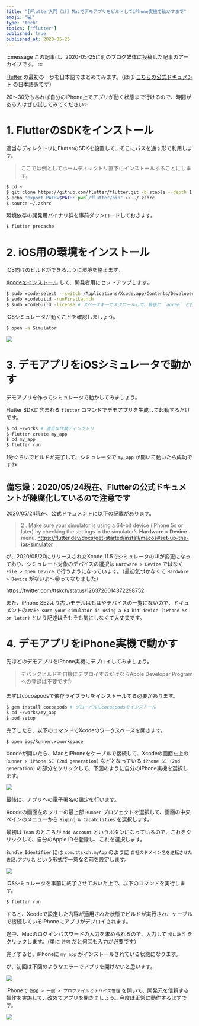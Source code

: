 ```yaml
---
title: "[Flutter入門（1）] MacでデモアプリをビルドしてiPhone実機で動かすまで"
emoji: "💻"
type: "tech"
topics: ["flutter"]
published: true
published_at: 2020-05-25
---
```


:::message
この記事は、2020-05-25に別のブログ媒体に投稿した記事のアーカイブです。
:::

[Flutter](https://flutter.dev/) の最初の一歩を日本語でまとめてみます。（ほぼ [こちらの公式ドキュメント](https://flutter.dev/docs/get-started/install/macos) の日本語訳です）

20〜30分もあれば自分のiPhone上でアプリが動く状態まで行けるので、時間がある人はぜひ試してみてください✨

# 1. FlutterのSDKをインストール

適当なディレクトリにFlutterのSDKを設置して、そこにパスを通す形で利用します。

> ここでは例としてホームディレクトリ直下にインストールすることにします。

```bash
$ cd ~
$ git clone https://github.com/flutter/flutter.git -b stable --depth 1
$ echo "export PATH=$PATH:`pwd`/flutter/bin" >> ~/.zshrc
$ source ~/.zshrc
```

環境依存の開発用バイナリ群を事前ダウンロードしておきます。

```bash
$ flutter precache
```

# 2. iOS用の環境をインストール

iOS向けのビルドができるように環境を整えます。

[Xcodeをインストール](https://apps.apple.com/us/app/xcode/id497799835) して、開発者用にセットアップします。

```bash
$ sudo xcode-select --switch /Applications/Xcode.app/Contents/Developer
$ sudo xcodebuild -runFirstLaunch
$ sudo xcodebuild -license # スペースキーでスクロールして、最後に `agree` と打って同意
```

iOSシミュレータが動くことを確認しましょう。

```bash
$ open -a Simulator
```

![](https://tva1.sinaimg.cn/large/007S8ZIlgy1gf1by5p8rnj30ou1ew1kx.jpg)

# 3. デモアプリをiOSシミュレータで動かす

デモアプリを作ってシミュレータで動かしてみましょう。

Flutter SDKに含まれる `flutter` コマンドでデモアプリを生成して起動するだけです。

```bash
$ cd ~/works # 適当な作業ディレクトリ
$ flutter create my_app
$ cd my_app
$ flutter run
```

1分ぐらいでビルドが完了して、シミュレータで `my_app` が開いて動いたら成功です👍

## 備忘録：2020/05/24現在、Flutterの公式ドキュメントが陳腐化しているので注意です

2020/05/24現在、公式ドキュメントに以下の記載があります。

> 2 . Make sure your simulator is using a 64-bit device (iPhone 5s or later) by checking the settings in the simulator’s **Hardware > Device** menu.
> <https://flutter.dev/docs/get-started/install/macos#set-up-the-ios-simulator>

が、2020/05/20にリリースされたXcode 11.5でシミュレータのUIが変更になっており、シミュレート対象のデバイスの選択は `Hardware > Device` ではなく `File > Open Device` で行うようになっています。（最初気づかなくて `Hardware > Device` がないよ〜😣ってなりました）


https://twitter.com/ttskch/status/1263726014372298752

また、iPhone SE2より古いモデルはもはやデバイスの一覧にないので、ドキュメントの `Make sure your simulator is using a 64-bit device (iPhone 5s or later)` という記述はそもそも気にしなくて大丈夫です。

# 4. デモアプリをiPhone実機で動かす

先ほどのデモアプリをiPhone実機にデプロイしてみましょう。

> デバッグビルドを自機にデプロイするだけならApple Developer Programへの登録は不要です✋

まずはcocoapodsで依存ライブラリをインストールする必要があります。

```bash
$ gem install cocoapods # グローバルにcocoapodsをインストール
$ cd ~/works/my_app
$ pod setup
```

完了したら、以下のコマンドでXcodeのワークスペースを開きます。

```bash
$ open ios/Runner.xcworkspace
```

Xcodeが開いたら、MacとiPhoneをケーブルで接続して、Xcodeの画面左上の `Runner > iPhone SE (2nd generation)` などとなっている `iPhone SE (2nd generation)` の部分をクリックして、下図のように自分のiPhone実機を選択します。

![](https://tva1.sinaimg.cn/large/007S8ZIlgy1gf1b8xxhvcj30ss0lsh5f.jpg)

最後に、アプリへの電子署名の設定を行います。

Xcodeの画面左のツリーの最上部 `Runner` プロジェクトを選択して、画面の中央ペインのメニューから `Siging & Capabilities` を選択します。

最初は `Team` のところが `Add Account`  というボタンになっているので、これをクリックして、自分のApple IDを登録し、これを選択します。

`Bundle Identifier` には `com.ttskch.myApp` のように `自社のドメイン名を逆転させた表記.アプリ名` という形式で一意な名前を設定します。

![](https://tva1.sinaimg.cn/large/007S8ZIlgy1gf3gxv0vuuj317r0u0469.jpg)

iOSシミュレータを事前に終了させておいた上で、以下のコマンドを実行します。

```bash
$ flutter run
```

すると、Xcodeで設定した内容が適用された状態でビルドが実行され、ケーブルで接続しているiPhoneにアプリがデプロイされます。

途中、Macのログインパスワードの入力を求められるので、入力して `常に許可` をクリックします。（単に `許可` だと何回も入力が必要です）

完了すると、iPhoneに `my_app` がインストールされている状態になります。

が、初回は下図のようなエラーでアプリを開けないと思います。

![](https://tva1.sinaimg.cn/large/007S8ZIlgy1gf1blbyoizj30u01szu0y.jpg)

iPhoneで `設定 > 一般 > プロファイルとデバイス管理` を開いて、開発元を信頼する操作を実施して、改めてアプリを開きましょう。今度は正常に動作するはずです。

![](https://tva1.sinaimg.cn/large/007S8ZIlgy1gf3hbtg8jdj30u01szwk6.jpg)
